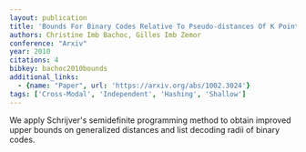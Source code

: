 ```yaml
---
layout: publication
title: 'Bounds For Binary Codes Relative To Pseudo-distances Of K Points'
authors: Christine Imb Bachoc, Gilles Imb Zemor
conference: "Arxiv"
year: 2010
citations: 4
bibkey: bachoc2010bounds
additional_links:
  - {name: "Paper", url: 'https://arxiv.org/abs/1002.3024'}
tags: ['Cross-Modal', 'Independent', 'Hashing', 'Shallow']
---
```

We apply Schrijver's semidefinite programming method to obtain improved upper
bounds on generalized distances and list decoding radii of binary codes.
